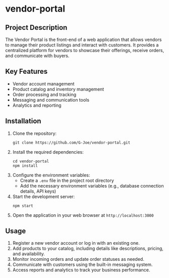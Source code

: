 # vendor-portal

## Project Description
The Vendor Portal is the front-end of a web application that allows vendors to manage their product listings and interact with customers. It provides a centralized platform for vendors to showcase their offerings, receive orders, and communicate with buyers.

## Key Features
- Vendor account management
- Product catalog and inventory management
- Order processing and tracking
- Messaging and communication tools
- Analytics and reporting

## Installation

1. Clone the repository:
   ```
   git clone https://github.com/G-Joe/vendor-portal.git
   ```
2. Install the required dependencies:
   ```
   cd vendor-portal
   npm install
   ```
3. Configure the environment variables:
   - Create a `.env` file in the project root directory
   - Add the necessary environment variables (e.g., database connection details, API keys)
4. Start the development server:
   ```
   npm start
   ```
5. Open the application in your web browser at `http://localhost:3000`

## Usage

1. Register a new vendor account or log in with an existing one.
2. Add products to your catalog, including details like descriptions, pricing, and availability.
3. Monitor incoming orders and update order statuses as needed.
4. Communicate with customers using the built-in messaging system.
5. Access reports and analytics to track your business performance.

